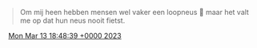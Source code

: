 > Om mij heen hebben mensen wel vaker een loopneus 👃 maar het valt me op dat hun neus nooit fietst\.

<img src="../../media/tweet.ico" width="12" /> [Mon Mar 13 18:48:39 +0000 2023](https://twitter.com/DromerDenker/status/1635352188729053186)